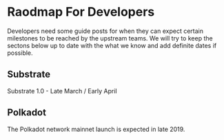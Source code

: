 # Raodmap For Developers

Developers need some guide posts for when they can expect certain milestones
to be reached by the upstream teams. We will try to keep the sectons below 
up to date with the what we know and add definite dates if possible.

## Substrate

Substrate 1.0 - Late March / Early April

## Polkadot 

The Polkadot network mainnet launch is expected in late 2019.
